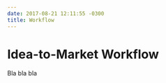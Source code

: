 ```yaml
---
date: 2017-08-21 12:11:55 -0300
title: Workflow
---
```

Idea-to-Market Workflow
===========
Bla bla bla